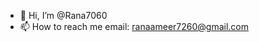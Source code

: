 - 👋 Hi, I’m @Rana7060
- 📫 How to reach me email: ranaameer7260@gmail.com

<!---
Rana7060/Rana7060 is a ✨ special ✨ repository because its `README.md` (this file) appears on your GitHub profile.
You can click the Preview link to take a look at your changes.
--->
